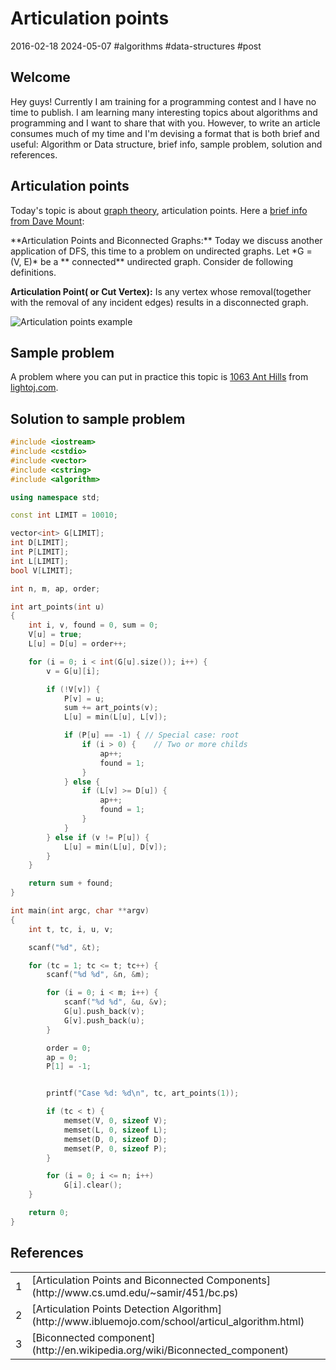 # Articulation points
2016-02-18 2024-05-07 #algorithms #data-structures #post

## Welcome

Hey guys! Currently I am training for a programming contest and I have no time to publish. I am learning many interesting topics about algorithms and programming and I want to share that with you. However, to write an article consumes much of my time and I'm devising a format that is both brief and useful: Algorithm or Data structure, brief info, sample problem, solution and references.

## Articulation points

Today's topic is about [graph theory](http://en.wikipedia.org/wiki/Graph_theory), articulation points. Here a [brief info from Dave Mount](http://www.cs.umd.edu/~samir/451/bc.ps):

<div class="box">
  **Articulation Points and Biconnected Graphs:** Today we discuss another application of DFS, this time to a problem on undirected graphs. Let *G = (V, E)* be a ** connected** undirected graph. Consider de following definitions.

  **Articulation Point( or Cut Vertex):** Is any vertex whose removal(together with the removal of any incident edges) results in a disconnected graph.
</div>

![Articulation points example](/articulation-points/artpoints.svg)

## Sample problem

A problem where you can put in practice this topic is [1063 Ant Hills](http://lightoj.com/volume_showproblem.php?problem=1063) from [lightoj.com](http://lightoj.com).

## Solution to sample problem


```cpp
#include <iostream>
#include <cstdio>
#include <vector>
#include <cstring>
#include <algorithm>

using namespace std;

const int LIMIT = 10010;

vector<int> G[LIMIT];
int D[LIMIT];
int P[LIMIT];
int L[LIMIT];
bool V[LIMIT];

int n, m, ap, order;

int art_points(int u)
{
    int i, v, found = 0, sum = 0;
    V[u] = true;
    L[u] = D[u] = order++;

    for (i = 0; i < int(G[u].size()); i++) {
        v = G[u][i];

        if (!V[v]) {
            P[v] = u;
            sum += art_points(v);
            L[u] = min(L[u], L[v]);

            if (P[u] == -1) { // Special case: root
                if (i > 0) {    // Two or more childs
                    ap++;
                    found = 1;
                }
            } else {
                if (L[v] >= D[u]) {
                    ap++;
                    found = 1;
                }
            }
        } else if (v != P[u]) {
            L[u] = min(L[u], D[v]);
        }
    }

    return sum + found;
}

int main(int argc, char **argv)
{
    int t, tc, i, u, v;

    scanf("%d", &t);

    for (tc = 1; tc <= t; tc++) {
        scanf("%d %d", &n, &m);

        for (i = 0; i < m; i++) {
            scanf("%d %d", &u, &v);
            G[u].push_back(v);
            G[v].push_back(u);
        }

        order = 0;
        ap = 0;
        P[1] = -1;


        printf("Case %d: %d\n", tc, art_points(1));

        if (tc < t) {
            memset(V, 0, sizeof V);
            memset(L, 0, sizeof L);
            memset(D, 0, sizeof D);
            memset(P, 0, sizeof P);
        }

        for (i = 0; i <= n; i++)
            G[i].clear();
    }

    return 0;
}

```

## References

<table border="0">
  <tr><td>1</td>   <td>[Articulation Points and Biconnected Components](http://www.cs.umd.edu/~samir/451/bc.ps)</td></tr>
  <tr><td>2</td>   <td>[Articulation Points Detection Algorithm](http://www.ibluemojo.com/school/articul_algorithm.html)</td></tr>
  <tr><td>3</td><td>[Biconnected component](http://en.wikipedia.org/wiki/Biconnected_component)</td></tr>
</table>
